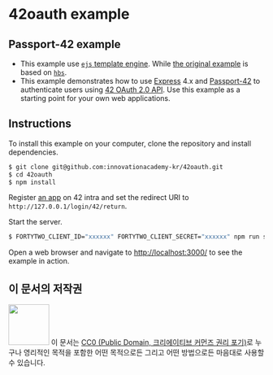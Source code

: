 # 42oauth example

## Passport-42 example

* This example use [`ejs` template engine](https://ejs.co/).
While [the original example](https://github.com/pandark/passport-42-example)
is based on [`hbs`](https://handlebarsjs.com/).
* This example demonstrates how to use [Express](http://expressjs.com/) 4.x and
[Passport-42](http://www.passportjs.org/packages/passport-42/) to authenticate
users using [42 OAuth 2.0 API](https://api.intra.42.fr/apidoc).
Use this example as a starting point for your own web applications.

## Instructions

To install this example on your computer, clone the repository and install
dependencies.

```bash
$ git clone git@github.com:innovationacademy-kr/42oauth.git
$ cd 42oauth
$ npm install
```

Register [an app](https://profile.intra.42.fr/oauth/applications) on 42 intra
and set the redirect URI to `http://127.0.0.1/login/42/return`.

Start the server.

```bash
$ FORTYTWO_CLIENT_ID="xxxxxx" FORTYTWO_CLIENT_SECRET="xxxxxx" npm run start
```

Open a web browser and navigate to
[http://localhost:3000/](http://127.0.0.1:3000/)
to see the example in action.

## 이 문서의 저작권

<img src="https://mirrors.creativecommons.org/presskit/buttons/88x31/png/cc-zero.png" width="80px"></img>
이 문서는 [CC0 (Public Domain, 크리에이티브 커먼즈 권리 포기)](LICENSE)로 누구나 영리적인 목적을 포함한 어떤 목적으로든 그리고 어떤 방법으로든 마음대로 사용할 수 있습니다.
